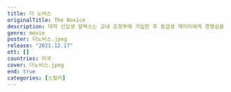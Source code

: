 ```yaml
---
title: 더 노비스
originalTitle: The Novice
description: 대학 신입생 알렉스는 교내 조정부에 가입한 후 동급생 제이미에게 경쟁심을 느낀다. 늘 최고를 갈망하는 알렉스는 팀 1군에 들기 위해 훈련을 거듭하고, 스스로를 극한으로 내몰기 시작하는데···
genre: movie
poster: 더노비스.jpeg
release: "2021.12.17"
ott: []
countries: 미국
cover: 더노비스.jpeg
end: true
categories: [스릴러]
---
```


